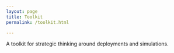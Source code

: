 ```yaml
---
layout: page
title: Toolkit
permalink: /toolkit.html

---
```


A toolkit for strategic thinking around deployments and simulations.
